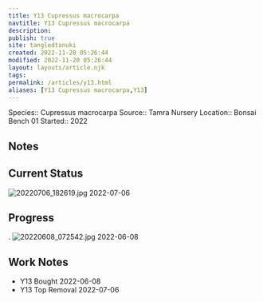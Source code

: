 ```yaml
---
title: Y13 Cupressus macrocarpa
navtitle: Y13 Cupressus macrocarpa
description: 
publish: true
site: tangledtanuki
created: 2022-11-20 05:26:44
modified: 2022-11-20 05:26:44
layout: layouts/article.njk
tags:
permalink: /articles/y13.html
aliases: [Y13 Cupressus macrocarpa,Y13]
---
```


Species:: Cupressus macrocarpa
Source:: Tamra Nursery
Location:: Bonsai Bench 01
Started:: 2022
## Notes
## Current Status

![20220706_182619.jpg](/img/20220706_182619.jpg)
2022-07-06

## Progress
.
![20220608_072542.jpg](/img/20220608_072542.jpg)
2022-06-08

## Work Notes

- Y13 Bought 2022-06-08
- Y13 Top Removal 2022-07-06

